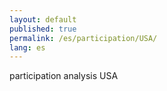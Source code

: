```yaml
---
layout: default
published: true
permalink: /es/participation/USA/
lang: es
---
```


participation analysis USA

